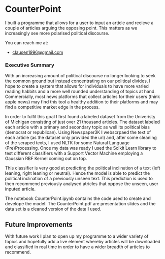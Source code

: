 # CounterPoint

I built a programme that allows for a user to input an article and recieve a couple of articles arguing the opposing point.
This matters as we increasingly see more polarised political discourse.

You can reach me at:
* [clausen1996@gmail.com]()

### Executive Summary

With an increasing amount of political discourse no longer looking to seek the common ground but instead concentrating on our political divides, I hope to create a system that allows for individuals to have more varied reading habbits and a more well rounded understanding of topics at hand. Commercially, most news platforms that collect articles for their users (think apple news) may find this tool a healthy addition to their platforms and may find a competitive market edge in the process. 

In order to fulfil this goal I first found a labeled dataset from the Univeristy of Michigan consisting of just over 21 thousand articles. The dataset labeled each article with a primary and secondary topic as well its political bias (democrat or republican). 
Using Newspaper3K I webscrpaed the text of each article (as the dataset only provided the url) and, after some cleaning of the scraped texts, I used NLTK for some Natural Language (Pre)Processing. Once my data was ready I used the Scikit Learn library to test different classifiers with a Support Vector Machine employing a Gaussian RBF Kernel coming out on top. 

This classifier is very good at predicting the political inclination of a text (left leaning, right leaning or neutral). Hence the model is able to predict the political inclination of a previously unseen text. This prediction is used to then recommend previously analysed atricles that oppose the unseen, user inputed article.

The notebook CounterPoint.ipynb contains the code used to create and develope the model. The CounterPoint.pdf are presentation slides and the data set is a cleaned version of the data I used. 

## Future Improvements

With future work I plan to open up my programme to a wider variety of topics and hopefully add a live element whereby articles will be downloaded and classified in real time in order to have a wider breadth of articles to recommend. 